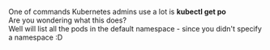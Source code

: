 One of commands Kubernetes admins use a lot is **kubectl get po**<br />
Are you wondering what this does?<br />
Well will list all the pods in the default namespace - since you didn't specify a namespace :D<br />
